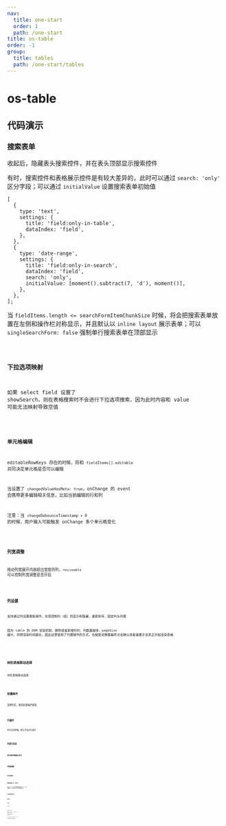 ```yaml
---
nav:
  title: one-start
  order: 1
  path: /one-start
title: os-table
order: -1
group:
  title: tables
  path: /one-start/tables
---
```


# os-table

## 代码演示

### 搜索表单

收起后，隐藏表头搜索控件，并在表头顶部显示搜索控件

有时，搜索控件和表格展示控件是有较大差异的，此时可以通过 `search: 'only'` 区分字段；可以通过 `initialValue` 设置搜索表单初始值

```tsx | pure
[
  {
    type: 'text',
    settings: {
      title: 'field:only-in-table',
      dataIndex: 'field',
    },
  },
  {
    type: 'date-range',
    settings: {
      title: 'field:only-in-search',
      dataIndex: 'field',
      search: 'only',
      initialValue: [moment().subtract(7, 'd'), moment()],
    },
  },
];
```

当 `fieldItems.length <= searchFormItemChunkSize` 时候，将会把搜索表单放置在左侧和操作栏对称显示，并且默认以 `inline layout` 展示表单；可以 `singleSearchForm: false` 强制单行搜索表单在顶部显示

<code src="../demos/table/search-form.tsx" />

### 下拉选项映射

如果 select field 设置了 showSearch，则在表格搜索时不会进行下拉选项搜索，因为此时内容和 value 可能无法映射导致空值

<code src="../demos/table/select.tsx" />

### 单元格编辑

editableRowKeys 存在的时候，将和 `fieldItems[].editable` 共同决定单元格是否可以编辑

当设置了 `changedValueHasMeta: true`，onChange 的 event 会携带更多编辑相关信息，比如当前编辑的行和列

注意：当 `changeDebounceTimestamp > 0` 的时候，用户输入可能触发 onChange 多个单元格变化

<code src="../demos/table/edit.tsx" />

### 列宽调整

拖动列宽展开内容超出宽度的列，`resizeable` 可以控制列宽调整是否开启

<code src="../demos/table/column-resizing.tsx" />

### 列设置

支持通过列设置看板操作，实现控制列（组）的显示和隐藏，重新排序，固定列头列尾

因为 table 的 DOM 渲染机制，删除或者新增列时，列数量越多，pageSize 越大，则预渲染时间越长，因此这里使用了代理操作的方式，也就是说需要最终点击确认或者重置才会真正开始渲染表格

<code src="../demos/table/column-settings.tsx" />

<!-- ### tree grid

大数据量展示，同时渲染 10 万条数据

<code src="../demos/table/grid-tree.tsx" /> -->

### 树形表格联动选择

树形表格联动选择

<code src="../demos/table/tree-table.tsx" />

### 批量操作

选择列后，激活批量操作按钮

<code src="../demos/table/batch-actions.tsx" />

### 行操作

列为空的时候，默认不显示行操作

<code src="../demos/table/row-actions.tsx" />

### 列提示信息

<code src="../demos/table/tooltip.tsx" />

### 单元格浮窗展示全文

<code src="../demos/table/ellipsis-tooltip.tsx" />

### 列配置隐藏

<code src="../demos/table/column-hide.tsx" />

### 单元格高亮

<code src="../demos/table/highlight.tsx" />

### 搜索表单值 URL 持久化

传递 `tableKey` 自动开启搜索表单值与 URL search 参数同步，同步时机为手动执行搜索操作时

<code src="../demos/table/state-query.tsx" />

### 异步获取表头信息

<code src="../demos/table/async-get-columns.tsx" />

### 前端分页

<code src="../demos/table/fe-pagination.tsx" />

### 后端分页

<code src="../demos/table/be-pagination.tsx" />

### API 接口

<code src="../demos/table/apis.tsx" />

<code src="../demos/table/dev-empty.tsx" />

<API exports='["TableSettings", "TableAPI"]' src="../components/table/index.tsx"></API>

### TableFormFieldItems

类型根据 type 推导，比如 type 为 digit 将继承所有 field-digit 配置，同时混入了其他类型如下

`**FieldType**` & `OSTableFormGroupItem` & `OSFormItemDependenciesConfigs` & `OSFormItemType` & `OSTableFormFieldItemExtra`

TableFormGroupItem 存在 children 字段，类型和 fieldItems 相同

fieldItem 每一项都可能为函数形式，表示联动，入参为 `OSTableFormFieldItemSettingsFnOption`，注意必须指定 `dependencies`

<API exports='["TableFormFieldItemSettingsFnOption", "TableFormFieldItemExtraSettings", "TableFormGroupItem"]' src="../components/table/index.tsx"></API>

<API exports='["FormItemDependenciesConfigs"]' src="../components/form/index.tsx"></API>

<API exports='["FormItemTypeSettings"]' src="../components/form/index.tsx"></API>

<API exports='["FormItemTypeRequests"]' src="../components/form/index.tsx"></API>
